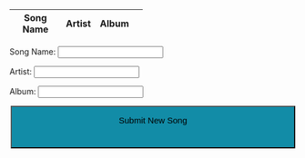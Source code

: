
<head>
    <!-- JQuery -->
    <script type="text/javascript" language="javascript" src="https://code.jquery.com/jquery-3.5.1.js"></script>
    <script type="text/javascript" language="javascript" src="https://cdn.datatables.net/1.13.4/js/jquery.dataTables.min.js"></script>
    <!-- Bootstrap -->
    <script type="text/javascript" language="javascript" src="https://cdn.datatables.net/1.13.4/js/dataTables.bootstrap5.min.js"></script>
    <style>
        #flaskTable th:first-child {
            width: 75px;
        }
        #flaskTable td:not(:first-child) {
          width: 150px;
        }
        table.dataTable td {
        color: black;
        }
    </style>

</head>

<table id="flaskTable" class="table table-striped nowrap" style="width:100%">
    <thead id="flaskHead">
        <tr>
            <th>Song Name</th>
            <th>Artist</th>
            <th>Album</th>
            <th> </th>
        </tr>
    </thead>
    <tbody id="flaskBody"></tbody>
</table>

<script>
  $(document).ready(function() {
    fetch('http://172.26.151.226:8086/api/FAV/', { mode: 'cors' })
    .then(response => {
      if (!response.ok) {
        throw new Error('API response failed');
      }
      return response.json();
    })
    .then(data => {
      for (const row of data) {
        $('#flaskBody').append('<tr><td>' + 
            row.songname + '</td><td>' + 
            row.artist + '</td><td>' + 
            row.album + '</td><td>'); 
      }
      $("#flaskTable").DataTable();
    })
    .catch(error => {
      console.error('Error:', error);
    });
  });
</script>


<form action="javascript:create_FAV()">
    <p><label>
        Song Name:
        <input type="text" name="songname" id="songname" required>
    </label></p>
    <p><label>
        Artist:
        <input type="text" name="srtist" id="artist" required>
    </label></p>
    <p><label>
        Album:
        <input type="text" name="album" id="album" required>
    </label></p>
    <p>
        <button>Submit New Song</button>
    </p>
</form>

<script>
  // prepare HTML result container for new output
  const resultContainer = document.getElementById("result");
  // prepare URL's to allow easy switch from deployment and localhost
  //const url = "https://teambaddieflask.duckdns.org/api/ISPE"
  const url = "http://127.0.0.1:8086/api/FAV"
  const create_fetch = url + '/create';
  const read_fetch = url + '/';

  // Load users on page entry
  read_FAV();


  // Display User Table, data is fetched from Backend Database
  function read_FAV() {
    // prepare fetch options
    const read_options = {
      method: 'GET', // *GET, POST, PUT, DELETE, etc.
      mode: 'cors', // no-cors, *cors, same-origin
      cache: 'default', // *default, no-cache, reload, force-cache, only-if-cached
      credentials: 'omit', // include, *same-origin, omit
      headers: {
        'Content-Type': 'application/json'
      },
    };

    // fetch the data from API
    fetch(read_fetch, read_options)
      // response is a RESTful "promise" on any successful fetch
      .then(response => {
        // check for response errors
        if (response.status !== 200) {
          const errorMsg = 'Database read error: ' + response.status;
          console.log(errorMsg);
          const tr = document.createElement("tr");
          const td = document.createElement("td");
          td.innerHTML = errorMsg;
          tr.appendChild(td);
          resultContainer.appendChild(tr);
          return;
        }
        
        // valid response will have json data
        response.json().then(data => {
            console.log(data);
            for (let row in data) {
              console.log(data[row]);
              add_row(data[row]);
            }
        })
    })
    // catch fetch errors (ie ACCESS to server blocked)
    .catch(err => {
      console.error(err);
      const tr = document.createElement("tr");
      const td = document.createElement("td");
      td.innerHTML = err;
      tr.appendChild(td);
      resultContainer.appendChild(tr);
    });
  }

  function create_FAV(){
    const body = {
        songname: document.getElementById("songname").value,
        artist: document.getElementById("artist").value,
        album: document.getElementById("album").value,
    };
    const requestOptions = {
        method: 'POST',
        body: JSON.stringify(body),
        headers: {
            "content-type": "application/json",
            'Authorization': 'Bearer my-token',
        },
    };

    // URL for Create API
    // Fetch API call to the database to create a new user
    fetch(create_fetch, requestOptions)
      .then(response => {
        // trap error response from Web API
        if (response.status == 211) {
          alert('Song name is missing, or is less than 2 characters, please refresh and enter a valid song name')
        }
        if (response.status == 212) {
          alert('Artist is missing, or is less than 2 characters, please refresh and enter a valid artist')
        }
        if (response.status == 213) {
          alert('Album is missing, or is less than 2 characters, please refresh and enter a valid album')
        }

        if (response.status !== 200) {
          const errorMsg = 'Database create error: ' + response.status;
          console.log(errorMsg);
          const tr = document.createElement("tr");
          const td = document.createElement("td");
          td.innerHTML = errorMsg;
          tr.appendChild(td);
          resultContainer.appendChild(tr);
          return;
        }
        // response contains valid result
        response.json().then(data => {
            console.log(data);
            //add a table row for the new/created userid
            add_row(data);
        })
    })
  }

  //function add_row(data) {
    //const tr = document.createElement("tr");
    //const songname = document.createElement("td");
    //const artist = document.createElement("td");
    //const album = document.createElement("td");

    // obtain data that is specific to the API
    //songname.innerHTML = data.songname; 
    //artist.innerHTML = data.artist; 
    //album.innerHTML = data.album; 
   

    // add HTML to container
    //tr.appendChild(songname);
    //tr.appendChild(artist);
    //tr.appendChild(album);

    //resultContainer.appendChild(tr);
  //}

</script>

<!-- END OF NEW CODE-->

<style>
 button {
            background-color: #128ca7;
            color: black;
            text-align: center;
            font-size: 15px;
            height: 75;
            width: 500;
            margin-left: auto;
            margin-right: auto;
            padding: 15px 32px;
            display: flex;
            justify-content: center;
         }

</style>



<html>
<head>
  <!-- Include necessary libraries -->
  <script src="https://code.jquery.com/jquery-3.6.0.min.js"></script>
  <script src="https://cdn.datatables.net/1.11.4/js/jquery.dataTables.min.js"></script>
  <link rel="stylesheet" href="https://cdn.datatables.net/1.11.4/css/jquery.dataTables.min.css">
  <style>
  table.dataTable td {
    color: black;
  }
</style>
</head>
<body>

  <script>
    $(document).ready(function() {
      // Initialize DataTable
      $('#dynamic-table').DataTable();

      // Handle form submission
      $('#add-form').submit(function(event) {
        event.preventDefault(); // Prevent form submission
        
        // Get the form data
        var songname = $('#songname').val();
        var artist = $('#artist').val();
        var album = $('#album').val();

        // Create a new table row with the form data
        var newRow = '<tr><td>' + songname + '</td><td>' + artist + '</td><td>' + album + '</td></tr>';

        // Add the new row to the table
        $('#dynamic-table').DataTable().row.add($(newRow)).draw();

        // Reset the form fields
        $('#songname').val('');
        $('#artist').val('');
        $('#album').val('');
      });
    });
  </script>
</body>
</html>